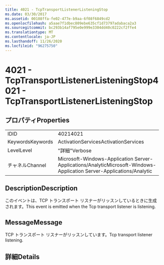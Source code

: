 ```yaml
---
title: 4021 - TcpTransportListenerListeningStop
ms.date: 03/30/2017
ms.assetid: 00108ffa-fe02-477e-b9aa-6f08f6849cd2
ms.openlocfilehash: a5aae7f1dbec809ebe635cf1d73797adabaca2a3
ms.sourcegitcommit: bc293b14af795e0e999e3304dd40c0222cf2ffe4
ms.translationtype: MT
ms.contentlocale: ja-JP
ms.lasthandoff: 11/26/2020
ms.locfileid: "96275750"
---
```

# <a name="4021---tcptransportlistenerlisteningstop"></a><span data-ttu-id="d5088-102">4021 - TcpTransportListenerListeningStop</span><span class="sxs-lookup"><span data-stu-id="d5088-102">4021 - TcpTransportListenerListeningStop</span></span>

## <a name="properties"></a><span data-ttu-id="d5088-103">プロパティ</span><span class="sxs-lookup"><span data-stu-id="d5088-103">Properties</span></span>  
  
|||  
|-|-|  
|<span data-ttu-id="d5088-104">ID</span><span class="sxs-lookup"><span data-stu-id="d5088-104">ID</span></span>|<span data-ttu-id="d5088-105">4021</span><span class="sxs-lookup"><span data-stu-id="d5088-105">4021</span></span>|  
|<span data-ttu-id="d5088-106">Keywords</span><span class="sxs-lookup"><span data-stu-id="d5088-106">Keywords</span></span>|<span data-ttu-id="d5088-107">ActivationServices</span><span class="sxs-lookup"><span data-stu-id="d5088-107">ActivationServices</span></span>|  
|<span data-ttu-id="d5088-108">Level</span><span class="sxs-lookup"><span data-stu-id="d5088-108">Level</span></span>|<span data-ttu-id="d5088-109">"詳細"</span><span class="sxs-lookup"><span data-stu-id="d5088-109">Verbose</span></span>|  
|<span data-ttu-id="d5088-110">チャネル</span><span class="sxs-lookup"><span data-stu-id="d5088-110">Channel</span></span>|<span data-ttu-id="d5088-111">Microsoft-Windows-Application Server-Applications/Analytic</span><span class="sxs-lookup"><span data-stu-id="d5088-111">Microsoft-Windows-Application Server-Applications/Analytic</span></span>|  
  
## <a name="description"></a><span data-ttu-id="d5088-112">Description</span><span class="sxs-lookup"><span data-stu-id="d5088-112">Description</span></span>  

 <span data-ttu-id="d5088-113">このイベントは、TCP トランスポート リスナーがリッスンしているときに生成されます。</span><span class="sxs-lookup"><span data-stu-id="d5088-113">This event is emitted when the Tcp transport listener is listening.</span></span>  
  
## <a name="message"></a><span data-ttu-id="d5088-114">Message</span><span class="sxs-lookup"><span data-stu-id="d5088-114">Message</span></span>  

 <span data-ttu-id="d5088-115">TCP トランスポート リスナーがリッスンしています。</span><span class="sxs-lookup"><span data-stu-id="d5088-115">Tcp transport listener listening.</span></span>  
  
## <a name="details"></a><span data-ttu-id="d5088-116">詳細</span><span class="sxs-lookup"><span data-stu-id="d5088-116">Details</span></span>
